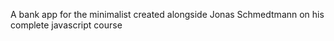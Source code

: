 A bank app for the minimalist created alongside Jonas Schmedtmann on his complete javascript course
